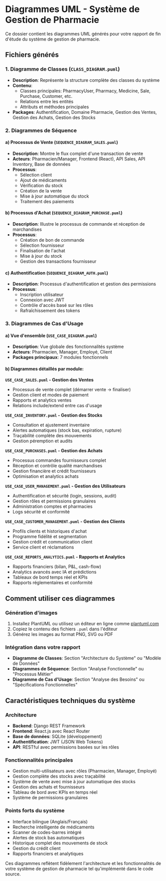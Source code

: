 # Diagrammes UML - Système de Gestion de Pharmacie

Ce dossier contient les diagrammes UML générés pour votre rapport de fin d'étude du système de gestion de pharmacie.

## Fichiers générés

### 1. Diagramme de Classes (`CLASS_DIAGRAM.puml`)
- **Description**: Représente la structure complète des classes du système
- **Contenu**: 
  - Classes principales: PharmacyUser, Pharmacy, Medicine, Sale, Purchase, Customer, etc.
  - Relations entre les entités
  - Attributs et méthodes principales
- **Packages**: Authentification, Domaine Pharmacie, Gestion des Ventes, Gestion des Achats, Gestion des Stocks

### 2. Diagrammes de Séquence

#### a) Processus de Vente (`SEQUENCE_DIAGRAM_SALES.puml`)
- **Description**: Montre le flux complet d'une transaction de vente
- **Acteurs**: Pharmacien/Manager, Frontend (React), API Sales, API Inventory, Base de données
- **Processus**: 
  - Sélection client
  - Ajout de médicaments
  - Vérification du stock
  - Création de la vente
  - Mise à jour automatique du stock
  - Traitement des paiements

#### b) Processus d'Achat (`SEQUENCE_DIAGRAM_PURCHASE.puml`)
- **Description**: Illustre le processus de commande et réception de marchandises
- **Processus**:
  - Création de bon de commande
  - Sélection fournisseur
  - Finalisation de l'achat
  - Mise à jour du stock
  - Gestion des transactions fournisseur

#### c) Authentification (`SEQUENCE_DIAGRAM_AUTH.puml`)
- **Description**: Processus d'authentification et gestion des permissions
- **Processus**:
  - Inscription utilisateur
  - Connexion avec JWT
  - Contrôle d'accès basé sur les rôles
  - Rafraîchissement des tokens

### 3. Diagrammes de Cas d'Usage

#### a) Vue d'ensemble (`USE_CASE_DIAGRAM.puml`)
- **Description**: Vue globale des fonctionnalités système
- **Acteurs**: Pharmacien, Manager, Employé, Client
- **Packages principaux**: 7 modules fonctionnels

#### b) Diagrammes détaillés par module:

**`USE_CASE_SALES.puml` - Gestion des Ventes**
- Processus de vente complet (démarrer vente → finaliser)
- Gestion client et modes de paiement
- Rapports et analytics ventes
- Relations include/extend entre cas d'usage

**`USE_CASE_INVENTORY.puml` - Gestion des Stocks**
- Consultation et ajustement inventaire
- Alertes automatiques (stock bas, expiration, rupture)
- Traçabilité complète des mouvements
- Gestion péremption et audits

**`USE_CASE_PURCHASES.puml` - Gestion des Achats**
- Processus commandes fournisseurs complet
- Réception et contrôle qualité marchandises
- Gestion financière et crédit fournisseurs
- Optimisation et analytics achats

**`USE_CASE_USER_MANAGEMENT.puml` - Gestion des Utilisateurs**
- Authentification et sécurité (login, sessions, audit)
- Gestion rôles et permissions granulaires
- Administration comptes et pharmacies
- Logs sécurité et conformité

**`USE_CASE_CUSTOMER_MANAGEMENT.puml` - Gestion des Clients**
- Profils clients et historiques d'achat
- Programme fidélité et segmentation
- Gestion crédit et communication client
- Service client et réclamations

**`USE_CASE_REPORTS_ANALYTICS.puml` - Rapports et Analytics**
- Rapports financiers (bilan, P&L, cash-flow)
- Analytics avancés avec IA et prédictions
- Tableaux de bord temps réel et KPIs
- Rapports réglementaires et conformité

## Comment utiliser ces diagrammes

### Génération d'images
1. Installez PlantUML ou utilisez un éditeur en ligne comme [plantuml.com](http://www.plantuml.com/plantuml/)
2. Copiez le contenu des fichiers `.puml` dans l'éditeur
3. Générez les images au format PNG, SVG ou PDF

### Intégration dans votre rapport
- **Diagramme de Classes**: Section "Architecture du Système" ou "Modèle de Données"
- **Diagrammes de Séquence**: Section "Analyse Fonctionnelle" ou "Processus Métier"
- **Diagramme de Cas d'Usage**: Section "Analyse des Besoins" ou "Spécifications Fonctionnelles"

## Caractéristiques techniques du système

### Architecture
- **Backend**: Django REST Framework
- **Frontend**: React.js avec React Router
- **Base de données**: SQLite (développement)
- **Authentification**: JWT (JSON Web Tokens)
- **API**: RESTful avec permissions basées sur les rôles

### Fonctionnalités principales
- Gestion multi-utilisateurs avec rôles (Pharmacien, Manager, Employé)
- Gestion complète des stocks avec traçabilité
- Système de vente avec mise à jour automatique des stocks
- Gestion des achats et fournisseurs
- Tableau de bord avec KPIs en temps réel
- Système de permissions granulaires

### Points forts du système
- Interface bilingue (Anglais/Français)
- Recherche intelligente de médicaments
- Scanner de codes-barres intégré
- Alertes de stock bas automatiques
- Historique complet des mouvements de stock
- Gestion du crédit client
- Rapports financiers et analytiques

Ces diagrammes reflètent fidèlement l'architecture et les fonctionnalités de votre système de gestion de pharmacie tel qu'implémenté dans le code source.
